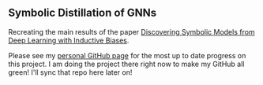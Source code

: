 ## Symbolic Distillation of GNNs

Recreating the main results of the paper [Discovering Symbolic Models from Deep Learning with Inductive Biases](https://arxiv.org/abs/2006.11287). 

Please see my [personal GitHub page](https://github.com/elizabethsztan/symbolic_distillation_GNNs) for the most up to date progress on this project. I am doing the project there right now to make my GitHub all green! I'll sync that repo here later on!